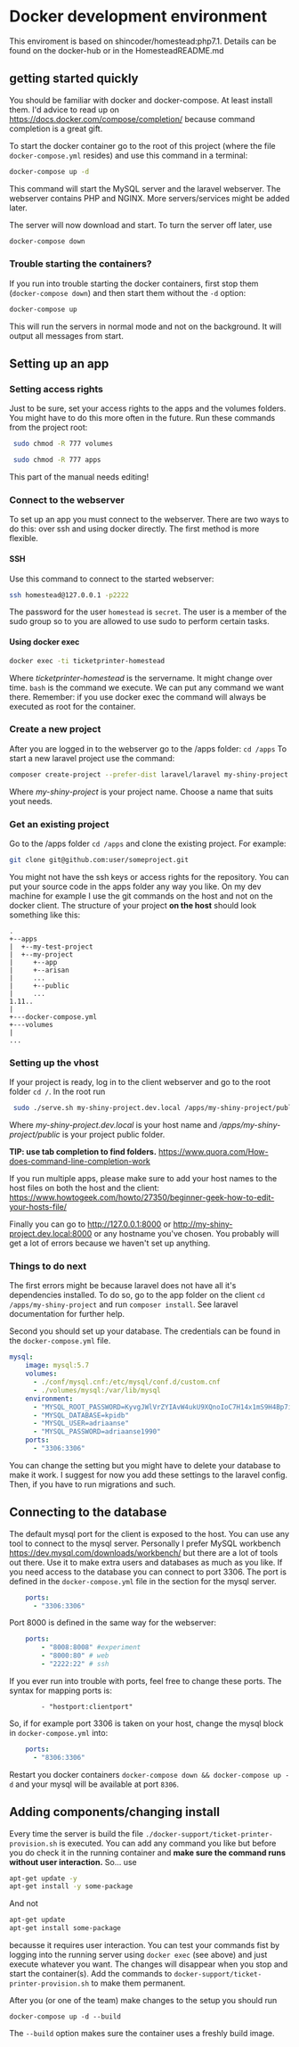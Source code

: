 # Docker development environment
This enviroment is based on shincoder/homestead:php7.1. Details can be
found on the docker-hub or in the HomesteadREADME.md

## getting started quickly
You should be familiar with docker and docker-compose. At least install them. I'd advice to read up on
<https://docs.docker.com/compose/completion/> because command completion is a great gift.

To start the docker container go to the root of this project (where the file ```docker-compose.yml``` resides) and use this command in a terminal:
```bash
docker-compose up -d
```
This command will start the MySQL server and the laravel webserver. The webserver contains PHP and NGINX. More
servers/services might be added later.

The server will now download and start. To turn the server off later, use 
```bash
docker-compose down
```
### Trouble starting the containers?
If you run into trouble starting the docker containers, first stop them (```docker-compose down```) and then start them
without the ```-d``` option:
```bash
docker-compose up
```
This will run the servers in normal mode and not on the background. It will output all messages from 
start.

## Setting up an app
### Setting access rights
Just to be sure, set your access rights to the apps and the volumes folders. You might have to do this
more often in the future. 
Run these commands from the project root:
```bash
 sudo chmod -R 777 volumes
```
```bash
 sudo chmod -R 777 apps
```
This part of the manual needs editing!
### Connect to the webserver
To set up an app you must connect to the webserver. There are two ways to do this: over ssh and using
docker directly. The first method is more flexible.
#### SSH
Use this command to connect to the started webserver:
```bash
ssh homestead@127.0.0.1 -p2222
```
The password for the user ```homestead``` is ```secret```. The user is a member of the sudo group so 
to you are allowed to use sudo to perform certain tasks.

#### Using docker exec
```bash
docker exec -ti ticketprinter-homestead
```
Where _ticketprinter-homestead_ is the servername. It might change over time. ```bash``` is the command we
execute. We can put any command we want there.
Remember: if you use docker exec the command will always be executed as root for the container. 
### Create a new project
After you are logged in to the webserver go to the /apps folder: ```cd /apps```
To start a new laravel project use the command:
```bash
composer create-project --prefer-dist laravel/laravel my-shiny-project
```
Where _my-shiny-project_ is your project name. Choose a name that suits yout needs.
### Get an existing project
Go to the /apps folder ```cd /apps``` and clone the existing project. For example:
```bash
git clone git@github.com:user/someproject.git
```
You might not have the ssh keys or access rights for the repository. You can put your source code in
the apps folder any way you like. On my dev machine for example I use the git commands on the host and not on the
docker client.
The structure of your project **on the host** should look something like this:
```
.
+--apps
|  +--my-test-project
|  +--my-project
|     +--app
|     +--arisan
|     ...
|     +--public
|     ...
1.11..
|
+---docker-compose.yml
+---volumes
|
...
```
### Setting up the vhost
If your project is ready, log in to the client webserver and go to the root folder ```cd /```. In the root run
```bash
 sudo ./serve.sh my-shiny-project.dev.local /apps/my-shiny-project/public
```
Where _my-shiny-project.dev.local_ is your host name and _/apps/my-shiny-project/public_ is your project public folder. 

**TIP: use tab completion to find folders.** <https://www.quora.com/How-does-command-line-completion-work>

If you run multiple apps, please make sure to add your host names to the host files on both the host and the client:
<https://www.howtogeek.com/howto/27350/beginner-geek-how-to-edit-your-hosts-file/>

Finally you can go to <http://127.0.0.1:8000> or <http://my-shiny-project.dev.local:8000> or any hostname you've chosen. You probably will get 
a lot of errors because we haven't set up anything.

### Things to do next
The first errors might be because laravel does not have all it's dependencies installed. To do so, go to the
app folder on the client ```cd /apps/my-shiny-project``` and run ```composer install```. See laravel documentation for further help.

Second you should set up your database. The credentials can be found in the ```docker-compose.yml``` file.
```yml
mysql:
    image: mysql:5.7
    volumes:
      - ./conf/mysql.cnf:/etc/mysql/conf.d/custom.cnf
      - ./volumes/mysql:/var/lib/mysql
    environment:
      - "MYSQL_ROOT_PASSWORD=KyvgJWlVrZYIAvW4ukU9XQnoIoC7H14x1mS9H4Bp7iT0svmpqqGEXLPjeVxxsX3k"
      - "MYSQL_DATABASE=kpidb"
      - "MYSQL_USER=adriaanse"
      - "MYSQL_PASSWORD=adriaanse1990"
    ports:
      - "3306:3306"
```
You can change the setting but you might have to delete your database to make it work. I suggest for now you
add these settings to the laravel config. Then, if you have to run migrations and such.
## Connecting to the database
The default mysql port for the client is exposed to the host. You can use any tool to connect to the mysql server.
Personally I prefer MySQL workbench <https://dev.mysql.com/downloads/workbench/> but there are a lot of tools out there.
Use it to make extra users and databases as much as you like.
If you need access to the database you can connect to port 3306. The port is defined in the ```docker-compose.yml``` file in the section for the mysql server.
```yml
    ports:
      - "3306:3306"
```
Port 8000 is defined in the same way for the webserver:
```yml
    ports:
        - "8008:8008" #experiment
        - "8000:80" # web
        - "2222:22" # ssh
```
If you ever run into trouble with ports, feel free to change these ports. The syntax for mapping ports is:
```
		- "hostport:clientport"
```
So, if for example port 3306 is taken on your host, change the mysql block in ```docker-compose.yml``` into:
```yml
    ports:
      - "8306:3306"
```
Restart you docker containers ```docker-compose down && docker-compose up -d``` and your mysql will be available at port ```8306```.

## Adding components/changing install
Every time the server is build the file ```./docker-support/ticket-printer-provision.sh``` is executed. You can add 
any command you like but before you do check it in the running container and **make sure the command
runs without user interaction.** So... use
```bash
apt-get update -y
apt-get install -y some-package
```
And not
```bash
apt-get update 
apt-get install some-package
```
becausse it requires user interaction. You can test your commands fist by logging into the running server using ```docker exec``` (see above) and 
just execute whatever you want. The changes will disappear when you stop and start the container(s). Add the commands to ```docker-support/ticket-printer-provision.sh``` to
make them permanent.

After you (or one of the team) make changes to the setup you should run
```
docker-compose up -d --build
```
The ```--build``` option makes sure the container uses a freshly build image.
